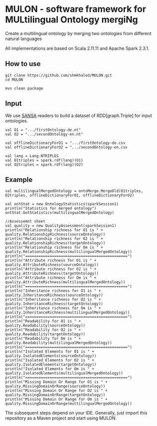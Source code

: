 # MULON - software framework for MULtilingual Ontology mergiNg
Create a multilingual ontology by merging two ontologies from different natural languages

All implementations are based on Scala 2.11.11 and Apache Spark 2.3.1. 

How to use
----------
````
git clone https://github.com/shmkhaled/MULON.git
cd MULON

mvn clean package
````
Input
----------
We use [SANSA](https://github.com/SANSA-Stack) readers to build a dataset of RDD[graph.Triple] for input ontologies.
````
val O1 = ".../firstOntology-de.nt"
val O2 = ".../secondOntology-en.nt"

val offlineDictionaryForO1 = ".../firstOntology-de.csv
val offlineDictionaryForO2 = ".../secondOntology-en.csv
 
val lang = Lang.NTRIPLES
val O1triples = spark.rdf(lang)(O1)
val O2triples = spark.rdf(lang)(O2)
````

Example
----------

````
val multilingualMergedOntology = ontoMerge.MergeOld(O1triples, O2triples, offlineDictionaryForO1, offlineDictionaryForO2)
 
val ontStat = new OntologyStatistics(sparkSession1)
println("Statistics for merged ontology")
ontStat.GetStatistics(multilingualMergedOntology)
     
//Assessemnt sheet
val quality = new QualityAssessment(sparkSession1)
println("Relationship richness for O1 is " + quality.RelationshipRichness(sourceOntology))
println("Relationship richness for O2 is " + quality.RelationshipRichness(targetOntology))
println("Relationship richness for Om is " + quality.RelationshipRichness(multilingualMergedOntology))
println("==============================================")
println("Attribute richness for O1 is " + quality.AttributeRichness(sourceOntology))
println("Attribute richness for O2 is " + quality.AttributeRichness(targetOntology))
println("Attribute richness for Om is " + quality.AttributeRichness(multilingualMergedOntology))
println("==============================================")
println("Inheritance richness for O1 is " + quality.InheritanceRichness(sourceOntology))
println("Inheritance richness for O2 is " + quality.InheritanceRichness(targetOntology))
println("Inheritance richness for Om is " + quality.InheritanceRichness(multilingualMergedOntology))
println("==============================================")
println("Readability for O1 is " + quality.Readability(sourceOntology))
println("Readability for O2 is " + quality.Readability(targetOntology))
println("Readability for Om is " + quality.Readability(multilingualMergedOntology))
println("==============================================")
println("Isolated Elements for O1 is " + quality.IsolatedElements(sourceOntology))
println("Isolated Elements for O2 is " + quality.IsolatedElements(targetOntology))
println("Isolated Elements for Om is " + quality.IsolatedElements(multilingualMergedOntology))
println("==============================================")
println("Missing Domain Or Range for O1 is " + quality.MissingDomainOrRange(sourceOntology))
println("Missing Domain Or Range for O2 is " + quality.MissingDomainOrRange(targetOntology))
println("Missing Domain Or Range for Om is " + quality.MissingDomainOrRange(multilingualMergedOntology))

````

The subsequent steps depend on your IDE. Generally, just import this repository as a Maven project and start using MULON.
